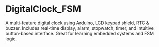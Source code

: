 # DigitalClock_FSM
A multi-feature digital clock using Arduino, LCD keypad shield, RTC &amp; buzzer. Includes real-time display, alarm, stopwatch, timer, and intuitive button-based interface. Great for learning embedded systems and FSM logic.
